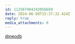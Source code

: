 ```yaml
---
id: 112587404242056669
date: 2024-06-09T15:37:32.424Z
reply: true
media_attachments: 0
---
```


[@neodb](https://mastodon.social/@neodb)

